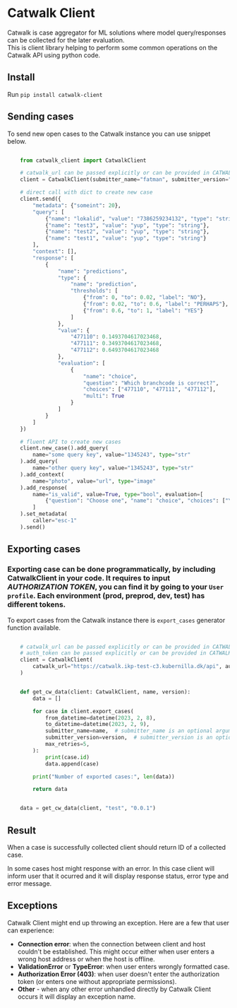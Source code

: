 # Catwalk Client

Catwalk is case aggregator for ML solutions where model query/responses can be collected for the later evaluation.  
This is client library helping to perform some common operations on the Catwalk API using python code.

## Install

Run `pip install catwalk-client`

## Sending cases

To send new open cases to the Catwalk instance you can use snippet below.

```python

    from catwalk_client import CatwalkClient

    # catwalk_url can be passed explicitly or can be provided in CATWALK_URL environment variable
    client = CatwalkClient(submitter_name="fatman", submitter_version="1.0.0", catwalk_url="http://localhost:9100")

    # direct call with dict to create new case
    client.send({
        "metadata": {"someint": 20},
        "query": [
            {"name": "lokalid", "value": "7386259234132", "type": "string"},
            {"name": "test3", "value": "yup", "type": "string"},
            {"name": "test2", "value": "yup", "type": "string"},
            {"name": "test1", "value": "yup", "type": "string"}
        ],
        "context": [],
        "response": [
            {
                "name": "predictions",
                "type": {
                    "name": "prediction",
                    "thresholds": [
                        {"from": 0, "to": 0.02, "label": "NO"},
                        {"from": 0.02, "to": 0.6, "label": "PERHAPS"},
                        {"from": 0.6, "to": 1, "label": "YES"}
                    ]
                },
                "value": {
                    "477110": 0.1493704617023468,
                    "477111": 0.3493704617023468,
                    "477112": 0.6493704617023468
                },
                "evaluation": [
                    {
                        "name": "choice",
                        "question": "Which branchcode is correct?",
                        "choices": ["477110", "477111", "477112"],
                        "multi": True
                    }
                ]
            }
        ]
    })

    # fluent API to create new cases
    client.new_case().add_query(
        name="some query key", value="1345243", type="str"
    ).add_query(
        name="other query key", value="1345243", type="str"
    ).add_context(
        name="photo", value="url", type="image"
    ).add_response(
        name="is_valid", value=True, type="bool", evaluation=[
            {"question": "Choose one", "name": "choice", "choices": ["YES", "NO"]}
        ]
    ).set_metadata(
        caller="esc-1"
    ).send()

```

## Exporting cases

### Exporting case can be done programmatically, by including CatwalkClient in your code. It requires to input _AUTHORIZATION TOKEN_, you can find it by going to your `User profile`. Each environment (prod, preprod, dev, test) has different tokens.

To export cases from the Catwalk instance there is `export_cases` generator function available.

```python

    # catwalk_url can be passed explicitly or can be provided in CATWALK_URL environment variable
    # auth_token can be passed explicitly or can be provided in CATWALK_AUTH_TOKEN environment variable
    client = CatwalkClient(
        catwalk_url="https://catwalk.ikp-test-c3.kubernilla.dk/api", auth_token="*TOKEN*", insecure=False
    )


    def get_cw_data(client: CatwalkClient, name, version):
        data = []

        for case in client.export_cases(
            from_datetime=datetime(2023, 2, 8),
            to_datetime=datetime(2023, 2, 9),
            submitter_name=name,  # submitter_name is an optional argument,
            submitter_version=version,  # submitter_version is an optional argument,
            max_retries=5,
        ):
            print(case.id)
            data.append(case)

        print("Number of exported cases:", len(data))

        return data


    data = get_cw_data(client, "test", "0.0.1")

```

## Result

When a case is successfully collected client should return ID of a collected case.

In some cases host might response with an error. In this case client will inform user that it ocurred
and it will display response status, error type and error message.

## Exceptions

Catwalk Client might end up throwing an exception. Here are a few that user can experience:

- **Connection error**: when the connection between client and host couldn't be established.
  This might occur either when user enters a wrong host address or when the host is offline.
- **ValidationError** or **TypeError**: when user enters wrongly formatted case.
- **Authorization Error (403)**: when user doesn't enter the authorization token (or enters one without appropriate permissions).
- **Other** - when any other error unhandled directly by Catwalk Client occurs it will
  display an exception name.
